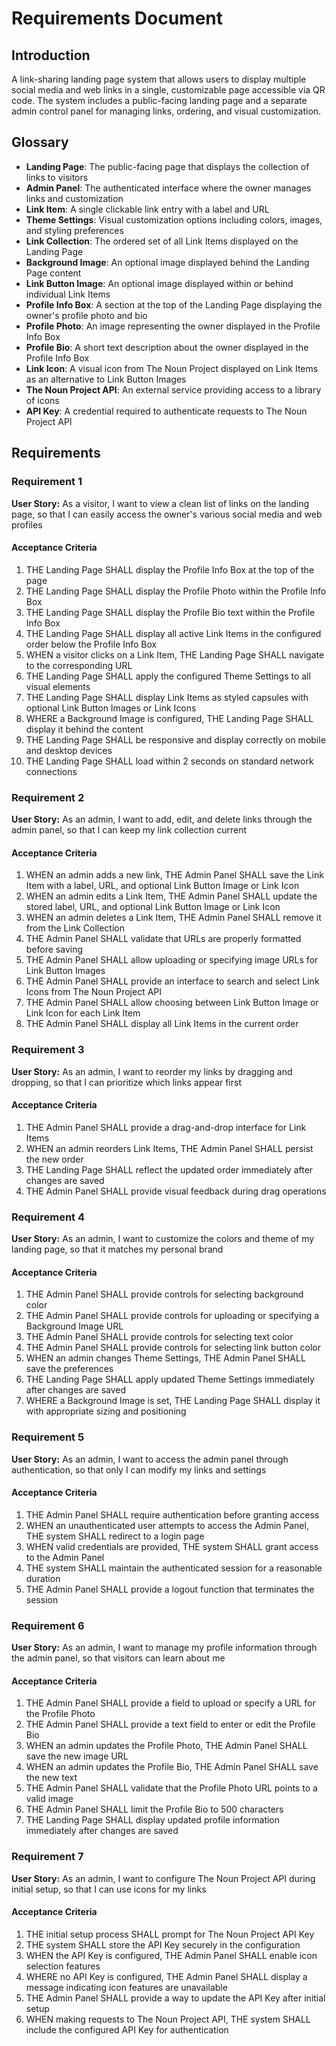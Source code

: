 # Requirements Document

## Introduction

A link-sharing landing page system that allows users to display multiple social media and web links in a single, customizable page accessible via QR code. The system includes a public-facing landing page and a separate admin control panel for managing links, ordering, and visual customization.

## Glossary

- **Landing Page**: The public-facing page that displays the collection of links to visitors
- **Admin Panel**: The authenticated interface where the owner manages links and customization
- **Link Item**: A single clickable link entry with a label and URL
- **Theme Settings**: Visual customization options including colors, images, and styling preferences
- **Link Collection**: The ordered set of all Link Items displayed on the Landing Page
- **Background Image**: An optional image displayed behind the Landing Page content
- **Link Button Image**: An optional image displayed within or behind individual Link Items
- **Profile Info Box**: A section at the top of the Landing Page displaying the owner's profile photo and bio
- **Profile Photo**: An image representing the owner displayed in the Profile Info Box
- **Profile Bio**: A short text description about the owner displayed in the Profile Info Box
- **Link Icon**: A visual icon from The Noun Project displayed on Link Items as an alternative to Link Button Images
- **The Noun Project API**: An external service providing access to a library of icons
- **API Key**: A credential required to authenticate requests to The Noun Project API

## Requirements

### Requirement 1

**User Story:** As a visitor, I want to view a clean list of links on the landing page, so that I can easily access the owner's various social media and web profiles

#### Acceptance Criteria

1. THE Landing Page SHALL display the Profile Info Box at the top of the page
2. THE Landing Page SHALL display the Profile Photo within the Profile Info Box
3. THE Landing Page SHALL display the Profile Bio text within the Profile Info Box
4. THE Landing Page SHALL display all active Link Items in the configured order below the Profile Info Box
5. WHEN a visitor clicks on a Link Item, THE Landing Page SHALL navigate to the corresponding URL
6. THE Landing Page SHALL apply the configured Theme Settings to all visual elements
7. THE Landing Page SHALL display Link Items as styled capsules with optional Link Button Images or Link Icons
8. WHERE a Background Image is configured, THE Landing Page SHALL display it behind the content
9. THE Landing Page SHALL be responsive and display correctly on mobile and desktop devices
10. THE Landing Page SHALL load within 2 seconds on standard network connections

### Requirement 2

**User Story:** As an admin, I want to add, edit, and delete links through the admin panel, so that I can keep my link collection current

#### Acceptance Criteria

1. WHEN an admin adds a new link, THE Admin Panel SHALL save the Link Item with a label, URL, and optional Link Button Image or Link Icon
2. WHEN an admin edits a Link Item, THE Admin Panel SHALL update the stored label, URL, and optional Link Button Image or Link Icon
3. WHEN an admin deletes a Link Item, THE Admin Panel SHALL remove it from the Link Collection
4. THE Admin Panel SHALL validate that URLs are properly formatted before saving
5. THE Admin Panel SHALL allow uploading or specifying image URLs for Link Button Images
6. THE Admin Panel SHALL provide an interface to search and select Link Icons from The Noun Project API
7. THE Admin Panel SHALL allow choosing between Link Button Image or Link Icon for each Link Item
8. THE Admin Panel SHALL display all Link Items in the current order

### Requirement 3

**User Story:** As an admin, I want to reorder my links by dragging and dropping, so that I can prioritize which links appear first

#### Acceptance Criteria

1. THE Admin Panel SHALL provide a drag-and-drop interface for Link Items
2. WHEN an admin reorders Link Items, THE Admin Panel SHALL persist the new order
3. THE Landing Page SHALL reflect the updated order immediately after changes are saved
4. THE Admin Panel SHALL provide visual feedback during drag operations

### Requirement 4

**User Story:** As an admin, I want to customize the colors and theme of my landing page, so that it matches my personal brand

#### Acceptance Criteria

1. THE Admin Panel SHALL provide controls for selecting background color
2. THE Admin Panel SHALL provide controls for uploading or specifying a Background Image URL
3. THE Admin Panel SHALL provide controls for selecting text color
4. THE Admin Panel SHALL provide controls for selecting link button color
5. WHEN an admin changes Theme Settings, THE Admin Panel SHALL save the preferences
6. THE Landing Page SHALL apply updated Theme Settings immediately after changes are saved
7. WHERE a Background Image is set, THE Landing Page SHALL display it with appropriate sizing and positioning

### Requirement 5

**User Story:** As an admin, I want to access the admin panel through authentication, so that only I can modify my links and settings

#### Acceptance Criteria

1. THE Admin Panel SHALL require authentication before granting access
2. WHEN an unauthenticated user attempts to access the Admin Panel, THE system SHALL redirect to a login page
3. WHEN valid credentials are provided, THE system SHALL grant access to the Admin Panel
4. THE system SHALL maintain the authenticated session for a reasonable duration
5. THE Admin Panel SHALL provide a logout function that terminates the session

### Requirement 6

**User Story:** As an admin, I want to manage my profile information through the admin panel, so that visitors can learn about me

#### Acceptance Criteria

1. THE Admin Panel SHALL provide a field to upload or specify a URL for the Profile Photo
2. THE Admin Panel SHALL provide a text field to enter or edit the Profile Bio
3. WHEN an admin updates the Profile Photo, THE Admin Panel SHALL save the new image URL
4. WHEN an admin updates the Profile Bio, THE Admin Panel SHALL save the new text
5. THE Admin Panel SHALL validate that the Profile Photo URL points to a valid image
6. THE Admin Panel SHALL limit the Profile Bio to 500 characters
7. THE Landing Page SHALL display updated profile information immediately after changes are saved

### Requirement 7

**User Story:** As an admin, I want to configure The Noun Project API during initial setup, so that I can use icons for my links

#### Acceptance Criteria

1. THE initial setup process SHALL prompt for The Noun Project API Key
2. THE system SHALL store the API Key securely in the configuration
3. WHEN the API Key is configured, THE Admin Panel SHALL enable icon selection features
4. WHERE no API Key is configured, THE Admin Panel SHALL display a message indicating icon features are unavailable
5. THE Admin Panel SHALL provide a way to update the API Key after initial setup
6. WHEN making requests to The Noun Project API, THE system SHALL include the configured API Key for authentication
